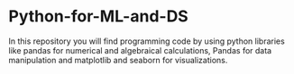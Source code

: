 # Python-for-ML-and-DS
In this repository you will find programming code by using python libraries like pandas for numerical and algebraical calculations, Pandas for data manipulation and matplotlib and seaborn for visualizations. 
